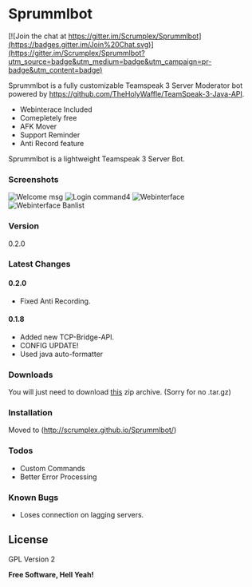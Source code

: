 # Sprummlbot

[![Join the chat at https://gitter.im/Scrumplex/Sprummlbot](https://badges.gitter.im/Join%20Chat.svg)](https://gitter.im/Scrumplex/Sprummlbot?utm_source=badge&utm_medium=badge&utm_campaign=pr-badge&utm_content=badge)

Sprummlbot is a fully customizable Teamspeak 3 Server Moderator bot powered by https://github.com/TheHolyWaffle/TeamSpeak-3-Java-API.

  - Webinterace Included
  - Comepletely free
  - AFK Mover
  - Support Reminder
  - Anti Record feature

Sprummlbot is a lightweight Teamspeak 3 Server Bot.

### Screenshots
![Welcome msg](http://i.imgur.com/IvENRmQ.png)
![Login command](http://i.imgur.com/NjWDC6e.png)4
![Webinterface](http://i.imgur.com/ZsmUyRN.png)
![Webinterface Banlist](http://i.imgur.com/5BHrCVN.png)

### Version
0.2.0

### Latest Changes
#### 0.2.0
 - Fixed Anti Recording.

#### 0.1.8
 - Added new TCP-Bridge-API.
 - CONFIG UPDATE!
 - Used java auto-formatter

### Downloads

You will just need to download [this] zip archive. (Sorry for no .tar.gz)

### Installation

Moved to (http://scrumplex.github.io/Sprummlbot/)

### Todos

 - Custom Commands
 - Better Error Processing

### Known Bugs
 - Loses connection on lagging servers.

License
----
GPL Version 2

**Free Software, Hell Yeah!**

[//]: ##
   [this]: <https://www.dropbox.com/s/bsg4yv0p6owal08/Sprummlbot.zip>

